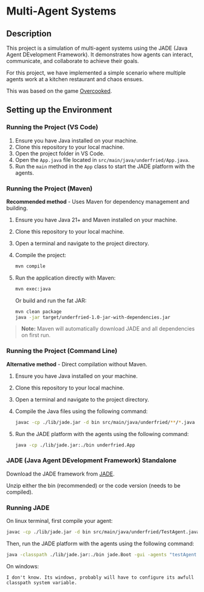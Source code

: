 # Multi-Agent Systems

## Description

This project is a simulation of multi-agent systems using the JADE (Java Agent DEvelopment Framework). It demonstrates how agents can interact, communicate, and collaborate to achieve their goals.

For this project, we have implemented a simple scenario where multiple agents work at a kitchen restaurant and chaos ensues.

This was based on the game [Overcooked](https://ghosttowngames.com/game/overcooked/).

## Setting up the Environment

### Running the Project (VS Code)

1. Ensure you have Java installed on your machine.
2. Clone this repository to your local machine.
3. Open the project folder in VS Code.
4. Open the `App.java` file located in `src/main/java/underfried/App.java`.
5. Run the `main` method in the `App` class to start the JADE platform with the agents.

### Running the Project (Maven)

**Recommended method** - Uses Maven for dependency management and building.

1. Ensure you have Java 21+ and Maven installed on your machine.
2. Clone this repository to your local machine.
3. Open a terminal and navigate to the project directory.
4. Compile the project:

   ```bash
   mvn compile
   ```

5. Run the application directly with Maven:

   ```bash
   mvn exec:java
   ```

   Or build and run the fat JAR:

   ```bash
   mvn clean package
   java -jar target/underfried-1.0-jar-with-dependencies.jar
   ```

> **Note:** Maven will automatically download JADE and all dependencies on first run.

### Running the Project (Command Line)

**Alternative method** - Direct compilation without Maven.

1. Ensure you have Java installed on your machine.
2. Clone this repository to your local machine.
3. Open a terminal and navigate to the project directory.
4. Compile the Java files using the following command:

   ```bash
   javac -cp ./lib/jade.jar -d bin src/main/java/underfried/**/*.java
   ```

5. Run the JADE platform with the agents using the following command:

   ```bash
   java -cp ./lib/jade.jar:./bin underfried.App
   ```

### JADE (Java Agent DEvelopment Framework) Standalone

Download the JADE framework from [JADE](https://jade.tilab.com/download/jade/).

Unzip either the bin (recommended) or the code version (needs to be compiled).

### Running JADE

On linux terminal, first compile your agent:

```bash
javac -cp ./lib/jade.jar -d bin src/main/java/underfried/TestAgent.java
```

Then, run the JADE platform with the agents using the following command:

```bash
java -classpath ./lib/jade.jar:./bin jade.Boot -gui -agents "testAgent:underfried.TestAgent"
```

On windows:

```text
I don't know. Its windows, probably will have to configure its awfull classpath system variable.
```
